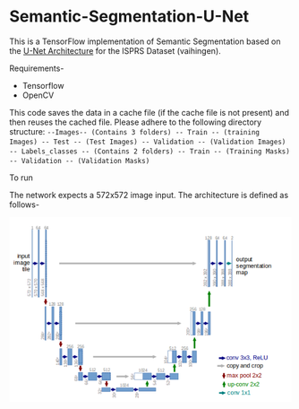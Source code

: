 # Semantic-Segmentation-U-Net

This is a TensorFlow implementation of Semantic Segmentation based on the [U-Net Architecture](https://arxiv.org/abs/1505.04597) for the ISPRS Dataset (vaihingen). 

Requirements-
- Tensorflow
- OpenCV

This code saves the data in a cache file (if the cache file is not present) and then reuses the cached file. Please adhere to the following directory structure:
`--Images-- (Contains 3 folders)
   -- Train -- (training Images)
   -- Test -- (Test Images)
   -- Validation -- (Validation Images)
 -- Labels_classes -- (Contains 2 folders)
    -- Train -- (Training Masks)
    -- Validation -- (Validation Masks)`


To run 


The network expects a 572x572 image input. The architecture is defined as follows-

![](/docs/Architecture.png)




